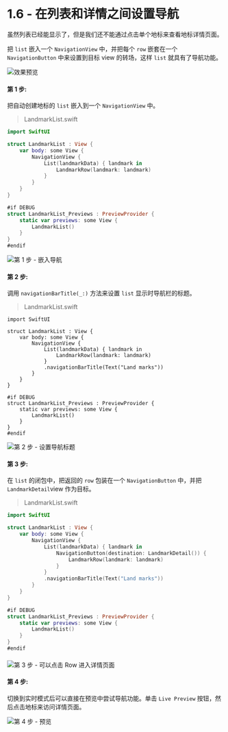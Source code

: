 # 1.6 - 在列表和详情之间设置导航

虽然列表已经能显示了，但是我们还不能通过点击单个地标来查看地标详情页面。

把 `list` 嵌入一个 `NavigationView` 中，并把每个 `row` 嵌套在一个 `NavigationButton` 中来设置到目标 view 的转场，这样 `list` 就具有了导航功能。  


![&#x6548;&#x679C;&#x9884;&#x89C8;](../../../.gitbook/assets/image.png)

#### 第 1 步:

把自动创建地标的 `list` 嵌入到一个 `NavigationView` 中。

> LandmarkList.swift

```swift
import SwiftUI

struct LandmarkList : View {
    var body: some View {
        NavigationView {
            List(landmarkData) { landmark in
                LandmarkRow(landmark: landmark)
            }
        }
    }
}

#if DEBUG
struct LandmarkList_Previews : PreviewProvider {
    static var previews: some View {
        LandmarkList()
    }
}
#endif
```

![&#x7B2C; 1 &#x6B65; - &#x5D4C;&#x5165;&#x5BFC;&#x822A;](../../../.gitbook/assets/image%20%288%29.png)

#### 第 2 步:

调用 `navigationBarTitle(_:)` 方法来设置 `list` 显示时导航栏的标题。

> LandmarkList.swift

```text
import SwiftUI

struct LandmarkList : View {
    var body: some View {
        NavigationView {
            List(landmarkData) { landmark in
                LandmarkRow(landmark: landmark)
            }
            .navigationBarTitle(Text("Land marks"))
        }
    }
}

#if DEBUG
struct LandmarkList_Previews : PreviewProvider {
    static var previews: some View {
        LandmarkList()
    }
}
#endif
```

![&#x7B2C; 2 &#x6B65; - &#x8BBE;&#x7F6E;&#x5BFC;&#x822A;&#x6807;&#x9898;](../../../.gitbook/assets/image%20%2832%29.png)

#### 第 3 步:

在 `list` 的闭包中，把返回的 `row` 包装在一个 `NavigationButton` 中，并把 `LandmarkDetail`view 作为目标。

> LandmarkList.swift

```swift
import SwiftUI

struct LandmarkList : View {
    var body: some View {
        NavigationView {
            List(landmarkData) { landmark in
                NavigationButton(destination: LandmarkDetail()) {
                    LandmarkRow(landmark: landmark)
                }
            }
            .navigationBarTitle(Text("Land marks"))
        }
    }
}

#if DEBUG
struct LandmarkList_Previews : PreviewProvider {
    static var previews: some View {
        LandmarkList()
    }
}
#endif
```

#### 

![&#x7B2C; 3 &#x6B65; - &#x53EF;&#x4EE5;&#x70B9;&#x51FB; Row &#x8FDB;&#x5165;&#x8BE6;&#x60C5;&#x9875;&#x9762;](../../../.gitbook/assets/image%20%2832%29.png)

#### 第 4 步:

切换到实时模式后可以直接在预览中尝试导航功能。单击 `Live Preview` 按钮，然后点击地标来访问详情页面。

![&#x7B2C; 4 &#x6B65; - &#x9884;&#x89C8;](../../../.gitbook/assets/image%20%2829%29.png)



 

